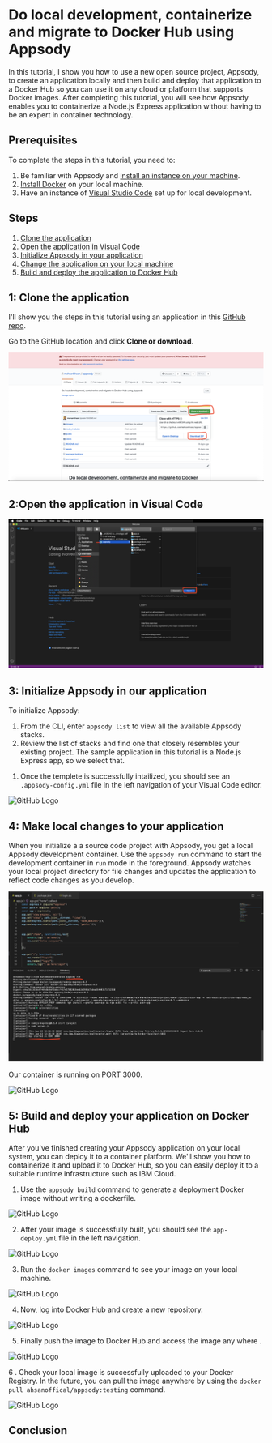 # Do local development, containerize and migrate to Docker Hub using Appsody

In this tutorial, I show you how to use a new open source project, Appsody, to create an application locally and then build and deploy that application to a Docker Hub so you can use it on any cloud or platform that supports Docker images. After completing this tutorial, you will see how Appsody enables you to containerize a Node.js Express application without having to be an expert in container technology. 

## Prerequisites

To complete the steps in this tutorial, you need to:
1. Be familiar with Appsody and [install an instance on your machine](https://appsody.dev/docs/getting-started/installation).
1. [Install Docker](https://docs.docker.com/install/) on your local machine.
1. Have an instance of [Visual Studio Code](https://code.visualstudio.com/) set up for local development.

## Steps

1. [Clone the application](#1-clone-the-application)
1. [Open the application in Visual Code](#2-open-the-application-in-visual-code)
1. [Initialize Appsody in your application](#3-initialize-appsody-in-your-application)
1. [Change the application on your local machine](#4-make-local-changes-to-your-application)
1. [Build and deploy the application to Docker Hub](#5-build-and-deploy-the-application-to-docker-hub)

## 1: Clone the application
I'll show you the steps in this tutorial using an application in this [GitHub repo](https://github.com/mahsankhaan/appsody.git).

Go to the GitHub location and click **Clone or download**.<!--EM: After they click Clone or download, what do they do? Do they download the zip or open on their machine?-->

![GitHub Logo](images/s1.png)

## 2:Open the application in Visual Code
<!--EM: How do they do that? Do they do that in the above step when they click "Open on their machine?-->
![GitHub Logo](images/s2.png)

## 3: Initialize Appsody in our application
<!--EM: need to add additional steps here. I made Installing Appsody part of hte prerequisites, but here do they open the Appsody CLI and then do these steps?-->
To initialize Appsody:

1. From the CLI, enter `appsody list` to view all the available Appsody stacks.
1. Review the list of stacks and find one that closely resembles your existing project. The sample application in this tutorial is a Node.js Express app, so we select that.

<!--EM: How do they select a stack?
 
    ![GitHub Logo](images/s4.png)

1. Run `appsody init` command to create the template. <!--EM: Does this need to be appsody init plus the name of the template that they're choosing?-->
1. Once the templete is successfully intailized, you should see an `.appsody-config.yml` file in the left navigation of your Visual Code editor.

![GitHub Logo](images/s5.png)

## 4: Make local changes to your application

When you initialize a a source code project with Appsody, you get a local Appsody development container. Use the `appsody run` command to start the development container in `run` mode in the foreground. Appsody watches your local project directory for file changes and updates the application to reflect code changes as you develop.

<!--EM: Are we asking the reader to make changes? What are they looking for in their editor? Why are there "Warn" messages in that image? What is up with the PORT 3000?-->

![GitHub Logo](images/s6.png)

Our container is running on PORT 3000.

![GitHub Logo](images/s7.png)

## 5: Build and deploy your application on Docker Hub

After you've finished creating your Appsody application on your local system, you can deploy it to a container platform. We'll show you how to containerize it and upload it to Docker Hub, so you can easily deploy it to a suitable runtime infrastructure such as IBM Cloud.

1. Use the `appsody build` command to generate a deployment Docker image without writing a dockerfile.

![GitHub Logo](images/s8.png)

2. After your image is successfully built, you should see the `app-deploy.yml` file in the left navigation.

![GitHub Logo](images/s9.png)

3. Run the `docker images` command to see your image on your local machine.

![GitHub Logo](images/s10.png)

4. Now, log into Docker Hub and create a new repository.<!--EM: How?-->

![GitHub Logo](images/s11.png)

5. Finally push the image to Docker Hub and access the image any where . <!--EM: How?-->

![GitHub Logo](images/s12.png)

6 . Check your local image is successfully uploaded to your Docker Registry. In the future, you can pull the image anywhere by using the `docker pull ahsanoffical/appsody:testing` command.

 ![GitHub Logo](images/s13.png)

## Conclusion
<!--EM: Need to add a conclusion tying up what the user learned. -->
